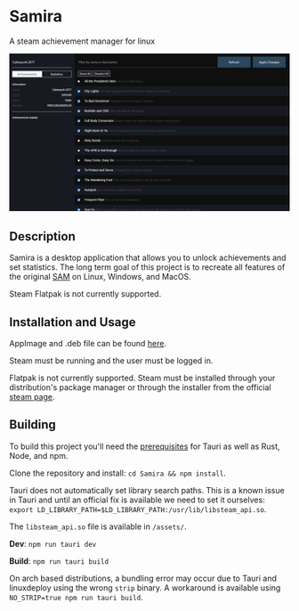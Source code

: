 # Samira

A steam achievement manager for linux

![example](./assets/screenshot.png)

## Description
Samira is a desktop application that allows you to unlock achievements and set statistics. The long term goal of this project is to recreate all features of the original [SAM](https://github.com/gibbed/SteamAchievementManager) on Linux, Windows, and MacOS. 

Steam Flatpak is not currently supported. 

## Installation and Usage
AppImage and .deb file can be found [here](https://github.com/jsnli/Samira/releases).

Steam must be running and the user must be logged in.

Flatpak is not currently supported. Steam must be installed through your distribution's package manager or through the installer from the official [steam page](https://store.steampowered.com/about/).

## Building

To build this project you'll need the [prerequisites](https://tauri.app/start/prerequisites/) for Tauri as well as Rust, Node, and npm.

Clone the repository and install: `cd Samira && npm install`.

Tauri does not automatically set library search paths. This is a known issue in Tauri and until an official fix is available we need to set it ourselves: `export LD_LIBRARY_PATH=$LD_LIBRARY_PATH:/usr/lib/libsteam_api.so`.

The `libsteam_api.so` file is available in `/assets/`.

**Dev**: `npm run tauri dev`

**Build**: `npm run tauri build`

On arch based distributions, a bundling error may occur due to Tauri and linuxdeploy using the wrong `strip` binary. A workaround is available using `NO_STRIP=true npm run tauri build`.




